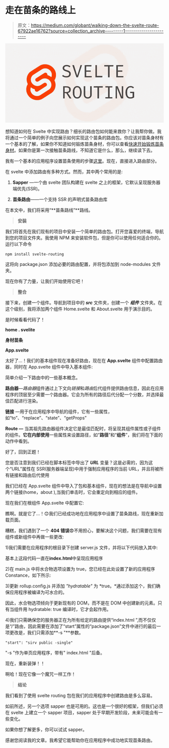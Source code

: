 # 走在苗条的路线上

> 原文：<https://medium.com/globant/walking-down-the-svelte-route-67922ae16762?source=collection_archive---------1----------------------->

![](img/a0547b63458f7441498f3ae2021b17aa.png)

想知道如何在 Svelte 中实现路由？细长的路由包如何能来救你？让我帮你做。我将通过一个简单的例子向您展示如何实现这个苗条的路由包。你应该对苗条身材有一个基本的了解，如果你不知道如何锻炼苗条身材，你可以查看[快速开始锻炼苗条身材](https://svelte.dev/tutorial/basics)。如果你是第一次接触苗条路线，不知道它是什么，那么，继续读下去。

我有一个基本的应用程序设置苗条使用的步骤[这里](https://svelte.dev/blog/the-easiest-way-to-get-started)。现在，直接进入路由部分。

在 svelte 中添加路由有多种方式。然而，其中两个常用的是:

1) **Sapper** —一个由 svelte 团队构建在 svelte 之上的框架，它默认呈现服务器端优先(SSR)。

2) **苗条路由**——一个支持 SSR 的声明式苗条路由库

在本文中，我们将采用“**苗条路线”**路线。

> **安装**

我们将首先在我们现有的项目中安装一个简单的路由包。打开您喜爱的终端，导航到您的项目文件夹。我使用 NPM 来安装软件包，但是你可以使用任何适合你的。运行以下命令

```
npm install svelte-routing
```

这将向 package.json 添加必要的路由配置，并将包添加到 node-modules 文件夹。

现在你有了力量，让我们开始使用它吧！

> **整合**

接下来，创建一个组件。导航到项目中的 ***src*** 文件夹，创建一个 ***组件*** 文件夹。在这个级别，我将添加两个组件 Home.svelte 和 About.svelte 用于演示目的。

是时候看看代码了！

**home . svelite**

**身材苗条**

**App.svelte**

太好了…！我们的基本组件现在准备好路由，现在在 **App.svelte** 组件中配置路由器，同时在 App.svelte 组件中导入基本组件:

简单介绍一下路由中的一些基本概念。

**路由器**—*路由器*组件通过上下文向*链接*和*路由*后代组件提供路由信息，因此在应用程序的顶层至少需要一个路由器。它会为所有的路径后代分配一个分数，并选择最佳匹配进行渲染。

**链接** —用于在应用程序中导航的组件，它有一些属性，如“to”、“replace”、“state”、“getProps”

**Route —** 当其祖先路由器组件决定它是最佳匹配时，将呈现其组件属性或子组件的组件。**它在内部使用**一些属性来设置路径，如“**路径**”和“**组件**”，我们将在下面的动作中看到。

好了，回到正题！

您是否注意到我们已经在脚本标签中导出了 ***URL*** 变量？这是必需的，因为这个“URL”属性在 SSR(服务器端呈现)中用于强制应用程序的当前 URL，并且将被所有链接和路由后代使用

我们已经在 App.svelte 组件中导入了包和基本组件，现在的想法是在导航中设置两个链接(home，about ),当我们单击时，它会重定向到相应的组件。

现在我们在根组件 App.svelte 中配置它:

瞧啊。就是它了…！😊我们已经成功地在应用程序中设置了苗条路线，现在重新加载页面。

糟糕，我们遇到了一个 **404 错误**😨不用担心，要解决这个问题，我们需要在现有组件或新组件中再做一些更改:

1)我们需要在应用程序的根目录下创建 server.js 文件，并将以下代码放入其中:

基本上这段代码一直在**index.html**中呈现应用程序

2)在 main.js 中将水合物选项设置为 true，您已经在此处设置了新的应用程序 Constance，如下所示:

3)更新 rollup.config.js 并添加 *"hydratable"* 为 *true。*通过添加这个，我们确保应用程序被编译为可水合的。

因此，水合物选项倾向于更新现有的 DOM，而不是在 DOM 中创建新的元素。只有当组件用 hydratable: true 编译时，它才会起作用。

4)我们只需确保您的服务器正在为所有给定的路由提供“index.html ”,而不仅仅是“/”路由，因此需要在添加了“start”属性的“package.json”文件中进行的最后一项更改是，我们只需添加**-s "**参数。

```
"start": "sirv public -single"
```

"-s "作为单页应用程序，带有" index.html "后备。

现在，重新装弹！！

啊哈！现在它像一个魔咒一样工作！

> **结论**

我们看到了使用 svelte routing 包在我们的应用程序中创建路由是多么容易。

如前所述，另一个选项 sapper 也是可用的。这也是一个很好的框架，但我们必须在 svelte 上建立一个 sapper 项目，sapper 处于早期开发阶段，未来可能会有一些变化。

如果你想了解更多，你可以试试 sapper。

感谢您阅读我的文章。我希望它能帮助你在应用程序中成功地实现苗条路由。